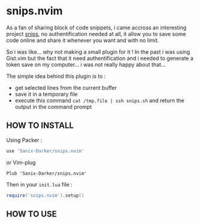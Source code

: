 # snips.nvim

As a fan of sharing block of code snippets, i came accross an interesting project [snips](https://snips.sh), no authentification needed at all, it allow you to save some code online and share it whenever you want and with no limit.

So i was like... why not making a small plugin for it !
In the past i was using Gist.vim but the fact that it need authentification and i needed to generate a token save on my computer... i was not really happy about that...

The simple idea behind this plugin is to :
- get selected lines from the current buffer
- save it in a temporary file
- execute this command `cat /tmp.file | ssh snips.sh` and return the output in the command prompt


## HOW TO INSTALL

Using Packer :
```lua
use 'Sanix-Darker/snips.nvim'
```

or Vim-plug

```
Plub 'Sanix-Darker/snips.nvim'
```

Then in your `init.lua` file :

```lua
require('snips.nvim').setup()
```

## HOW TO USE

